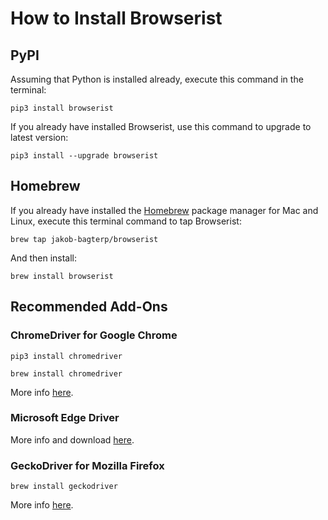 
# How to Install Browserist
## PyPI
Assuming that Python is installed already, execute this command in the terminal:

```shell
pip3 install browserist
```

If you already have installed Browserist, use this command to upgrade to latest version:

```shell
pip3 install --upgrade browserist
```

## Homebrew
If you already have installed the [Homebrew](https://brew.sh) package manager for Mac and Linux, execute this terminal command to tap Browserist:

```shell
brew tap jakob-bagterp/browserist
```

And then install:

```shell
brew install browserist
```

## Recommended Add-Ons
### ChromeDriver for Google Chrome
```shell
pip3 install chromedriver
```

```shell
brew install chromedriver
```

More info [here](https://chromedriver.chromium.org).

### Microsoft Edge Driver
More info and download [here](https://developer.microsoft.com/en-us/microsoft-edge/tools/webdriver/).

### GeckoDriver for Mozilla Firefox
```shell
brew install geckodriver
```

More info [here](https://github.com/mozilla/geckodriver).
